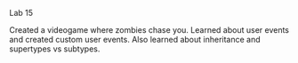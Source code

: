 Lab 15

Created a videogame where zombies chase you. Learned about user events and created custom user events. Also learned about inheritance and supertypes vs subtypes. 